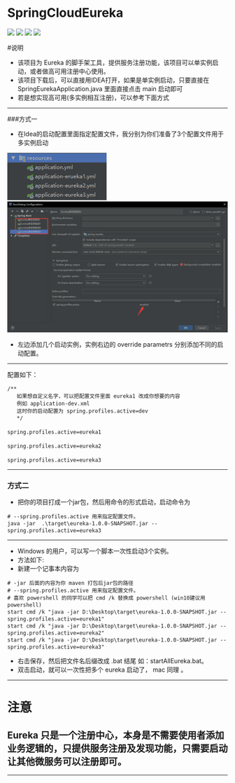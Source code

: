 # SpringCloudEureka
![](https://img.shields.io/badge/SpringBoot-2.1.5.RELEASE-brightgreen.svg)
![](https://img.shields.io/badge/SpringCloud-Greenwich.SR1-blue.svg)
![](https://img.shields.io/badge/jdk-1.8.0_151-9cf.svg)
![](https://img.shields.io/badge/maven-3.5.0-ff69b4.svg)

#说明
- 该项目为 Eureka 的脚手架工具，提供服务注册功能，该项目可以单实例启动，或者做高可用注册中心使用。
- 该项目下载后，可以直接用IDEA打开，如果是单实例启动，只要直接在 SpringEurekaApplication.java 里面直接点击 main 启动即可 
- 若是想实现高可用(多实例相互注册)，可以参考下面方式

--- 

###方式一
 
- 在Idea的启动配置里面指定配置文件，我分别为你们准备了3个配置文件用于多实例启动

![文件路径](../spring-cloud-eureka/mdimg/1.png)
![配置方式](../spring-cloud-eureka/mdimg/2.png)
- 左边添加几个启动实例，实例右边的 override parametrs 分别添加不同的启动配置。

---

配置如下：
```
/** 
   如果想自定义名字，可以把配置文件里面 eureka1 改成你想要的内容 
   例如 application-dev.xml
   这时你的启动配置为 spring.profiles.active=dev 
   */
   
spring.profiles.active=eureka1

spring.profiles.active=eureka2

spring.profiles.active=eureka3
```

---

### 方式二
- 把你的项目打成一个jar包，然后用命令的形式启动，启动命令为
```
# --spring.profiles.active 用来指定配置文件。
java -jar  .\target\eureka-1.0.0-SNAPSHOT.jar --spring.profiles.active=eureka3 
```

---

- Windows 的用户，可以写一个脚本一次性启动3个实例。
- 方法如下:
- 新建一个记事本内容为
```
# -jar 后面的内容为你 maven 打包后jar包的路径 
# --spring.profiles.active 用来指定配置文件。
# 喜欢 powershell 的同学可以把 cmd /k 替换成 powershell (win10建议用powershell)
start cmd /k "java -jar D:\Desktop\target\eureka-1.0.0-SNAPSHOT.jar --spring.profiles.active=eureka1"
start cmd /k "java -jar D:\Desktop\target\eureka-1.0.0-SNAPSHOT.jar --spring.profiles.active=eureka2"
start cmd /k "java -jar D:\Desktop\target\eureka-1.0.0-SNAPSHOT.jar --spring.profiles.active=eureka3"
```
 - 右击保存，然后把文件名后缀改成 .bat 结尾 如：startAllEureka.bat。
-  双击启动，就可以一次性把多个 eureka 启动了， mac 同理 。

---

# 注意 
## Eureka 只是一个注册中心，本身是不需要使用者添加业务逻辑的，只提供服务注册及发现功能，只需要启动让其他微服务可以注册即可。

---

